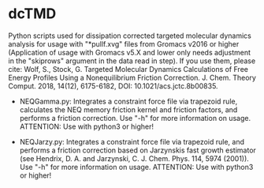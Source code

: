 # dcTMD 

Python scripts used for dissipation corrected targeted molecular dynamics analysis for usage with "\*pullf.xvg" files from Gromacs v2016 or higher (Application of usage with Gromacs v5.X and lower only needs adjustment in the "skiprows" argument in the data read in step). If you use them, please cite:
Wolf, S., Stock, G. Targeted Molecular Dynamics Calculations of Free Energy Profiles Using a Nonequilibrium Friction Correction. J. Chem. Theory Comput. 2018, 14(12), 6175-6182, DOI: 10.1021/acs.jctc.8b00835.

* NEQGamma.py: 
Integrates a constraint force file via trapezoid rule, calculates the NEQ memory friction kernel and friction factors, and performs a friction correction. Use "-h" for more information on usage.
ATTENTION: Use with python3 or higher!

* NEQJarzy.py:
Integrates a constraint force file via trapezoid rule, and performs a friction correction based on Jarzynskis fast growth estimator (see Hendrix, D. A. and Jarzynski, C. J. Chem. Phys. 114, 5974 (2001)). Use "-h" for more information on usage. 
ATTENTION: Use with python3 or higher!
